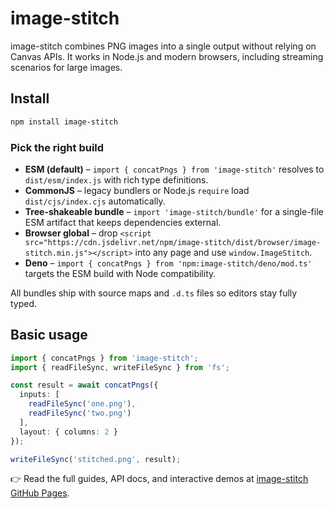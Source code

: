 # image-stitch

image-stitch combines PNG images into a single output without relying on Canvas APIs. It works in Node.js and modern browsers, including streaming scenarios for large images.

## Install

```bash
npm install image-stitch
```

### Pick the right build

- **ESM (default)** – `import { concatPngs } from 'image-stitch'` resolves to `dist/esm/index.js` with rich type definitions.
- **CommonJS** – legacy bundlers or Node.js `require` load `dist/cjs/index.cjs` automatically.
- **Tree-shakeable bundle** – `import 'image-stitch/bundle'` for a single-file ESM artifact that keeps dependencies external.
- **Browser global** – drop `<script src="https://cdn.jsdelivr.net/npm/image-stitch/dist/browser/image-stitch.min.js"></script>` into any page and use `window.ImageStitch`.
- **Deno** – `import { concatPngs } from 'npm:image-stitch/deno/mod.ts'` targets the ESM build with Node compatibility.

All bundles ship with source maps and `.d.ts` files so editors stay fully typed.

## Basic usage

```ts
import { concatPngs } from 'image-stitch';
import { readFileSync, writeFileSync } from 'fs';

const result = await concatPngs({
  inputs: [
    readFileSync('one.png'),
    readFileSync('two.png')
  ],
  layout: { columns: 2 }
});

writeFileSync('stitched.png', result);
```

👉 Read the full guides, API docs, and interactive demos at [image-stitch GitHub Pages](https://jburnhams.github.io/Png-concat/).
